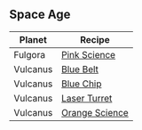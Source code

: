 ## Space Age

| Planet   | Recipe  |
|----------|---------|
| Fulgora  | [Pink Science](./space_age/fulgora/pink_science.md) |
| Vulcanus | [Blue Belt](./space_age/vulcanus/blue_belt.md) |
| Vulcanus | [Blue Chip](./space_age/vulcanus/blue_chip.md) |
| Vulcanus | [Laser Turret](./space_age/vulcanus/laser_turret.md) |
| Vulcanus | [Orange Science](./space_age/vulcanus/orange_science.md) |
